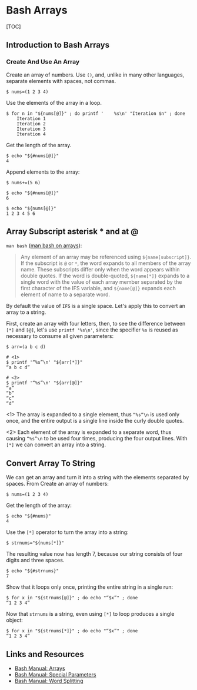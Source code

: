 # Bash Arrays

[TOC]

## Introduction to Bash Arrays

### Create And Use An Array

Create an array of numbers. Use `()`, and, unlike in many other languages, separate elements with spaces, not commas.

```shell-session
$ nums=(1 2 3 4)
```

Use the elements of the array in a loop.

```shell-session
$ for n in "${nums[@]}" ; do printf '    %s\n' "Iteration $n" ; done
    Iteration 1
    Iteration 2
    Iteration 3
    Iteration 4
```

Get the length of the array.

```shell-session
$ echo "${#nums[@]}"
4
```

Append elements to the array:

```shell-session
$ nums+=(5 6)

$ echo "${#nums[@]}"
6

$ echo "${nums[@]}"
1 2 3 4 5 6
```

## Array Subscript asterisk * and at @

`man bash` ([man bash on arrays](https://www.gnu.org/software/bash/manual/bash.html#Arrays)):

> Any element of an array may be referenced using `${name[subscript]}`. If the subscript is `@` or `*`, the word expands to all members of the array name. These subscripts differ only when the word appears within double quotes. If the word is double-quoted, `${name[*]}` expands to a single word with the value of each array member separated by the first character of the IFS variable, and `${name[@]}` expands each element of name to a separate word.

By default the value of `IFS` is a single space. Let's apply this to convert an array to a string.

First, create an array with four letters, then, to see the difference between `[*]` and `[@]`, let's use `printf '%s\n'`, since the specifier `%s` is reused as necessary to consume all given parameters:

```shell-session
$ arr=(a b c d)

# <1>
$ printf '“%s”\n' "${arr[*]}"
“a b c d”

# <2>
$ printf '“%s”\n' "${arr[@]}"
“a”
“b”
“c”
“d”
```

<1> The array is expanded to a single element, thus `“%s”\n` is used only once, and the entire output is a single line inside the curly double quotes.

<2> Each element of the array is expanded to a separate word, thus causing `“%s”\n` to be used four times, producing the four output lines. With `[*]` we can convert an array into a string.



## Convert Array To String

We can get an array and turn it into a string with the elements separated by spaces. From
Create an array of numbers:

```shell-session
$ nums=(1 2 3 4)
```

Get the length of the array:

```shell-session
$ echo "${#nums}"
4
```

Use the `[*]` operator to turn the array into a string:

```shell-session
$ strnums="${nums[*]}"
```

The resulting value now has length 7, because our string consists of four digits and three spaces.
```shell-session
$ echo "${#strnums}"
7
```

Show that it loops only once, printing the entire string in a single run:
```shell-session
$ for x in "${strnums[@]}" ; do echo "“$x”" ; done
“1 2 3 4”
```

Now that `strnums` is  a string, even using `[*]` to loop produces a single object:

```shell-session
$ for x in "${strnums[*]}" ; do echo "“$x”" ; done
“1 2 3 4”
```





## Links and Resources

- [Bash Manual: Arrays](https://www.gnu.org/software/bash/manual/bash.html#Arrays)
- [Bash Manual: Special Parameters](https://www.gnu.org/software/bash/manual/bash.html#Special-Parameters)
- [Bash Manual: Word Splitting](https://www.gnu.org/software/bash/manual/bash.html#Word-Splitting)

